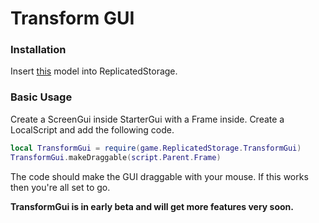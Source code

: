 # Transform GUI
### Installation
Insert [this](https://github.com/itsajhere/transformgui/releases) model into ReplicatedStorage.
### Basic Usage
Create a ScreenGui inside StarterGui with a Frame inside. Create a LocalScript and add the following code.
```lua
local TransformGui = require(game.ReplicatedStorage.TransformGui)
TransformGui.makeDraggable(script.Parent.Frame)
```
The code should make the GUI draggable with your mouse.
If this works then you're all set to go.

**TransformGui is in early beta and will get more features very soon.**